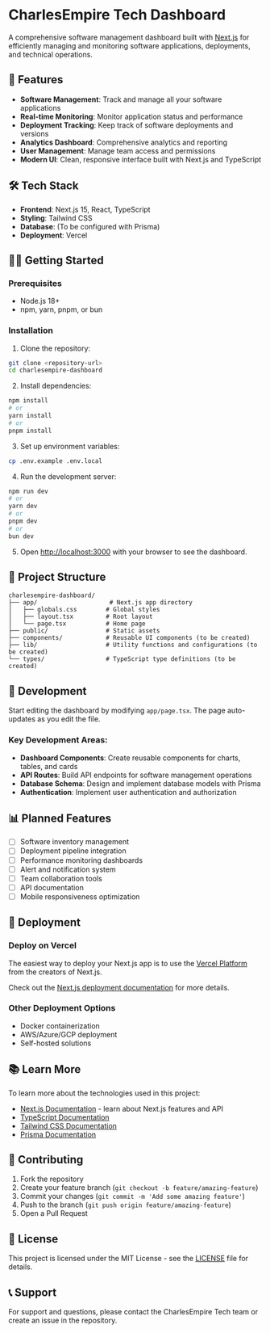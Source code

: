 # CharlesEmpire Tech Dashboard

A comprehensive software management dashboard built with [Next.js](https://nextjs.org) for efficiently managing and monitoring software applications, deployments, and technical operations.

## 🚀 Features

- **Software Management**: Track and manage all your software applications
- **Real-time Monitoring**: Monitor application status and performance
- **Deployment Tracking**: Keep track of software deployments and versions
- **Analytics Dashboard**: Comprehensive analytics and reporting
- **User Management**: Manage team access and permissions
- **Modern UI**: Clean, responsive interface built with Next.js and TypeScript

## 🛠️ Tech Stack

- **Frontend**: Next.js 15, React, TypeScript
- **Styling**: Tailwind CSS
- **Database**: (To be configured with Prisma)
- **Deployment**: Vercel

## 🏃‍♂️ Getting Started

### Prerequisites
- Node.js 18+ 
- npm, yarn, pnpm, or bun

### Installation

1. Clone the repository:
```bash
git clone <repository-url>
cd charlesempire-dashboard
```

2. Install dependencies:
```bash
npm install
# or
yarn install
# or
pnpm install
```

3. Set up environment variables:
```bash
cp .env.example .env.local
```

4. Run the development server:
```bash
npm run dev
# or
yarn dev
# or
pnpm dev
# or
bun dev
```

5. Open [http://localhost:3000](http://localhost:3000) with your browser to see the dashboard.

## 📁 Project Structure

```
charlesempire-dashboard/
├── app/                    # Next.js app directory
│   ├── globals.css        # Global styles
│   ├── layout.tsx         # Root layout
│   └── page.tsx           # Home page
├── public/                # Static assets
├── components/            # Reusable UI components (to be created)
├── lib/                   # Utility functions and configurations (to be created)
└── types/                 # TypeScript type definitions (to be created)
```

## 🔧 Development

Start editing the dashboard by modifying `app/page.tsx`. The page auto-updates as you edit the file.

### Key Development Areas:
- **Dashboard Components**: Create reusable components for charts, tables, and cards
- **API Routes**: Build API endpoints for software management operations
- **Database Schema**: Design and implement database models with Prisma
- **Authentication**: Implement user authentication and authorization

## 📊 Planned Features

- [ ] Software inventory management
- [ ] Deployment pipeline integration
- [ ] Performance monitoring dashboards
- [ ] Alert and notification system
- [ ] Team collaboration tools
- [ ] API documentation
- [ ] Mobile responsiveness optimization

## 🚀 Deployment

### Deploy on Vercel

The easiest way to deploy your Next.js app is to use the [Vercel Platform](https://vercel.com/new?utm_medium=default-template&filter=next.js&utm_source=create-next-app&utm_campaign=create-next-app-readme) from the creators of Next.js.

Check out the [Next.js deployment documentation](https://nextjs.org/docs/app/building-your-application/deploying) for more details.

### Other Deployment Options
- Docker containerization
- AWS/Azure/GCP deployment
- Self-hosted solutions

## 📚 Learn More

To learn more about the technologies used in this project:

- [Next.js Documentation](https://nextjs.org/docs) - learn about Next.js features and API
- [TypeScript Documentation](https://www.typescriptlang.org/docs/)
- [Tailwind CSS Documentation](https://tailwindcss.com/docs)
- [Prisma Documentation](https://www.prisma.io/docs)

## 🤝 Contributing

1. Fork the repository
2. Create your feature branch (`git checkout -b feature/amazing-feature`)
3. Commit your changes (`git commit -m 'Add some amazing feature'`)
4. Push to the branch (`git push origin feature/amazing-feature`)
5. Open a Pull Request

## 📄 License

This project is licensed under the MIT License - see the [LICENSE](LICENSE) file for details.

## 📞 Support

For support and questions, please contact the CharlesEmpire Tech team or create an issue in the repository.
